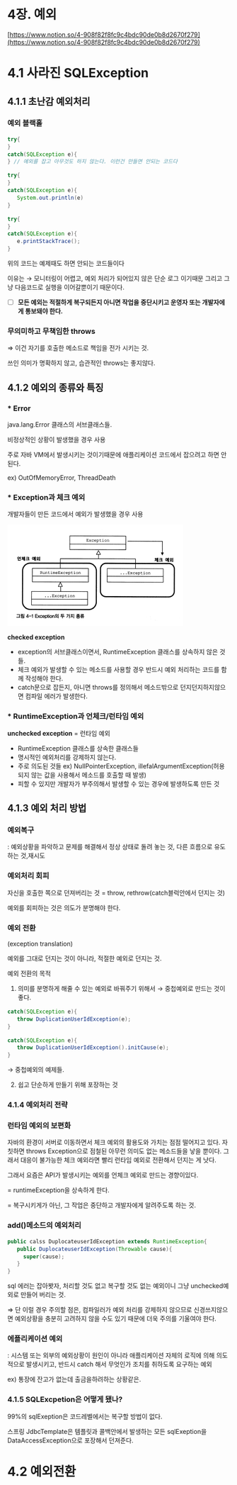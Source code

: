 # 4장. 예외

[https://www.notion.so/4-908f82f8fc9c4bdc90de0b8d2670f279](https://www.notion.so/4-908f82f8fc9c4bdc90de0b8d2670f279)

# 4.1 사라진 SQLException

## 4.1.1 초난감 예외처리

### 예외 블랙홀

```java
try{
}
catch(SQLException e){
} // 예외를 잡고 아무것도 하지 않는다. 이런건 만들면 안되는 코드다 
```

```java
try{
}
catch(SQLException e){
   System.out.println(e)
} 
```

```java
try{
}
catch(SQLException e){
   e.printStackTrace();
}
```

위의 코드는 예제때도 하면 안되는 코드들이다

이유는 → 모니터링이 어렵고, 예외 처리가 되어있지 않은 단순 로그 이기때문 그리고 그냥 다음코드로 실행을 이어갈뿐이기 때문이다.

- [ ]  **모든 예외는 적절하게 복구되든지 아니면 작업을 중단시키고 운영자 또는 개발자에게 통보돼야 한다.**

### 무의미하고 무책임한 throws

⇒ 이건 자기를 호출한 메소드로 책임을 전가 시키는 것.

쓰인 의미가 명확하지 않고, 습관적인 throws는 좋지않다.

## 4.1.2 예외의 종류와 특징

### * Error

java.lang.Error 클래스의 서브클래스들.

비정상적인 상황이 발생했을 경우 사용

주로 자바 VM에서 발생시키는 것이기때문에 애플리케이션 코드에서 잡으려고 하면 안된다.

ex) OutOfMemoryError, ThreadDeath

### * Exception과 체크 예외

개발자들이 만든 코드에서 예외가 발생했을 경우 사용

![4장_ys/Untitled.png](4장_ys/Untitled.png)

**checked exception**  

- exception의 서브클래스이면서, RuntimeException 클래스를 상속하지 않은 것들.
- 체크 예외가 발생할 수 있는 메소드를 사용할 경우 반드시 예외 처리하는 코드를 함께 작성해야 한다.
- catch문으로 잡든지, 아니면 throws를 정의해서 메소드밖으로 던지던지하지않으면 컴파일 에러가 발생한다.

### * RuntimeException과 언체크/런타임 예외

**unchecked exception** = 런타임 예외

- RuntimeException 클래스를 상속한 클래스들
- 명시적인 예외처리를 강제하지 않는다.
- 주로 의도된 것들 ex) NullPointerException, illefalArgumentException(허용되지 않는 값을 사용해서 메소드를 호출할 때 발생)
- 피할 수 있지만 개발자가 부주의해서 발생할 수 있는 경우에 발생하도록 만든 것

## 4.1.3 예외 처리 방법

### 예외복구

: 예외상황을 파악하고 문제를 해결해서 정상 상태로 돌려 놓는 것, 다른 흐름으로 유도하는 것,재시도

### 예외처리 회피

자신을 호출한 쪽으로 던져버리는 것 = throw, rethrow(catch블럭안에서 던지는 것)

예외를 회피하는 것은 의도가 분명해야 한다.

### 예외 전환

(exception translation)

예외를 그대로 던지는 것이 아니라, 적절한 예외로 던지는 것. 

예외 전환의 목적

1. 의미를 분명하게 해줄 수 있는 예외로 바꿔주기 위해서 → 중첩예외로 만드는 것이 좋다. 

```java
catch(SQLException e){
   throw DuplicationUserIdException(e);
}
```

```java
catch(SQLException e){
   throw DuplicationUserIdException().initCause(e);
}
```

→ 중첩예외의 예제들.

2.  쉽고 단순하게 만들기 위해 포장하는 것

### 4.1.4 예외처리 전략

### 런타임 예외의 보편화

자바의 환경이 서버로 이동하면서 체크 예외의 활용도와 가치는 점점 떨어지고 있다. 자칫하면 throws Exception으로 점철된 아무런 의미도 없는 메소드들을 낳을 뿐이다. 그래서 대응이 불가능한 체크 예외라면 빨리 런타임 예외로 전환해서 던지는 게 낫다. 

그래서 요즘은 API가 발생시키는 예외를 언체크 예외로 만드는 경향이있다.

= runtimeException을 상속하게 한다.

= 복구시키게가 아닌, 그 작업은 중단하고 개발자에게 알려주도록 하는 것.

### add()메소드의 예외처리

```java
public calss DuplocateuserIdException extends RuntimeException{
   public DuplocateuserIdException(Throwable cause){
     super(cause);
   }
}
```

sql 에러는 잡아봣자, 처리할 것도 없고 복구할 것도 없는 예외이니 그냥 unchecked예외로 만들어 버리는 것.

⇒ 단 이럴 경우 주의할 점은, 컴파일러가 예외 처리를 강제하지 않으므로 신경쓰지않으면 예외상황을 충분히 고려하지 않을 수도 있기 때문에 더욱 주의를 기울여야 한다.

### 에플리케이션 예외

: 시스템 또는 외부의 예외상황이 원인이 아니라 애플리케이션 자체의 로직에 의해 의도적으로 발생시키고, 반드시 catch 해서 무엇인가 조치를 취하도록 요구하는 예외

ex) 통장에 잔고가 없는데 출금을하려하는 상황같은.

### 4.1.5 SQLExcpetion은 어떻게 됐나?

99%의 sqlExeption은 코드레벨에서는 복구할 방법이 없다. 

스프링 JdbcTemplate은 템플릿과 콜백안에서 발생하는 모든 sqlExeption을 DataAccessException으로 포장해서 던져준다. 

# 4.2 예외전환